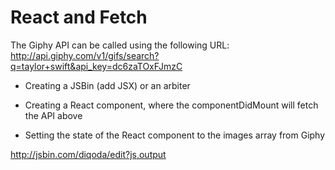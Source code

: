
# React and Fetch

The Giphy API can be called using the following URL: http://api.giphy.com/v1/gifs/search?q=taylor+swift&api_key=dc6zaTOxFJmzC

* Creating a JSBin (add JSX) or an arbiter
  
* Creating a React component, where the componentDidMount will fetch the API above
  
* Setting the state of the React component to the images array from Giphy

http://jsbin.com/diqoda/edit?js,output

